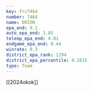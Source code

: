 ```yaml
---
key: frc7464
number: 7464
name: ORION
epa_end: 9.1
auto_epa_end: 3.85
teleop_epa_end: 4.81
endgame_epa_end: 0.44
winrate: 0.3
district_epa_rank: 1294
district_epa_percentile: 0.2815
type: Team
---
```

[[2024okok]]
